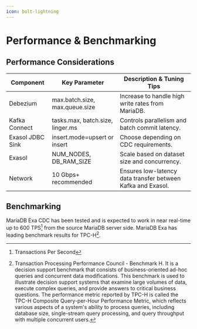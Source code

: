 ```yaml
---
icon: bolt-lightning
---
```


# Performance & Benchmarking

## Performance Considerations

| Component        | Key Parameter                    | Description & Tuning Tips                                   |
| ---------------- | -------------------------------- | ----------------------------------------------------------- |
| Debezium         | max.batch.size, max.queue.size   | Increase to handle high write rates from MariaDB.           |
| Kafka Connect    | tasks.max, batch.size, linger.ms | Controls parallelism and batch commit latency.              |
| Exasol JDBC Sink | insert.mode=upsert or insert     | Choose depending on CDC requirements.                       |
| Exasol           | NUM\_NODES, DB\_RAM\_SIZE        | Scale based on dataset size and concurrency.                |
| Network          | 10 Gbps+ recommended             | Ensures low-latency data transfer between Kafka and Exasol. |

## Benchmarking

MariaDB Exa CDC has been tested and is expected to work in near real-time up to 600 TPS[^1] from the source MariaDB server side. MariaDB Exa has leading benchmark results for TPC-H[^2].

[^1]: Transactions Per Second

[^2]: Transaction Processing Performance Council - Benchmark H. It is a decision support benchmark that consists of business-oriented ad-hoc queries and concurrent data modifications. This benchmark is used to illustrate decision support systems that examine large volumes of data, execute complex queries, and provide answers to critical business questions. The performance metric reported by TPC-H is called the TPC-H Composite Query-per-Hour Performance Metric, which reflects various aspects of a system's ability to process queries, including database size, single-stream query processing, and query throughput with multiple concurrent users.
